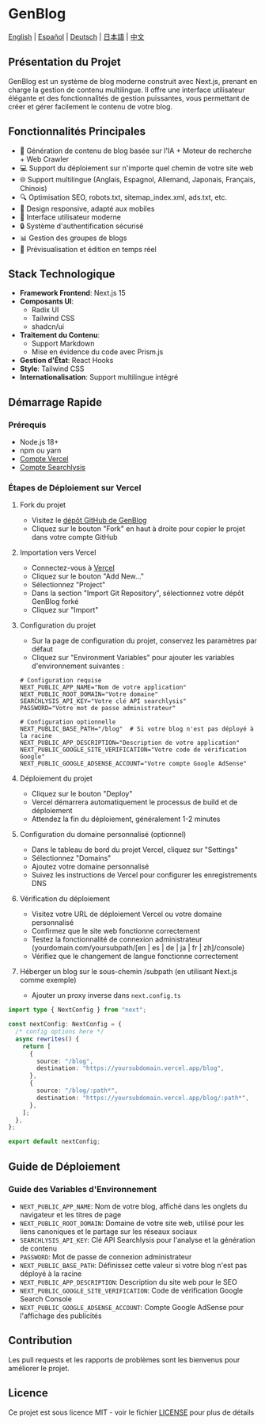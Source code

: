 # GenBlog

[English](../README.md) | [Español](README-es.md) | [Deutsch](README-de.md) | [日本語](README-ja.md) | [中文](README-zh.md)

## Présentation du Projet

GenBlog est un système de blog moderne construit avec Next.js, prenant en charge la gestion de contenu multilingue. Il offre une interface utilisateur élégante et des fonctionnalités de gestion puissantes, vous permettant de créer et gérer facilement le contenu de votre blog.

## Fonctionnalités Principales

- 📝 Génération de contenu de blog basée sur l'IA + Moteur de recherche + Web Crawler
- 💻 Support du déploiement sur n'importe quel chemin de votre site web
- 🌐 Support multilingue (Anglais, Espagnol, Allemand, Japonais, Français, Chinois)
- 🔍 Optimisation SEO, robots.txt, sitemap_index.xml, ads.txt, etc.
- 📱 Design responsive, adapté aux mobiles
- 🎨 Interface utilisateur moderne
- 🔒 Système d'authentification sécurisé
- 📊 Gestion des groupes de blogs
- 🔄 Prévisualisation et édition en temps réel

## Stack Technologique

- **Framework Frontend**: Next.js 15
- **Composants UI**:
  - Radix UI
  - Tailwind CSS
  - shadcn/ui
- **Traitement du Contenu**:
  - Support Markdown
  - Mise en évidence du code avec Prism.js
- **Gestion d'État**: React Hooks
- **Style**: Tailwind CSS
- **Internationalisation**: Support multilingue intégré

## Démarrage Rapide

### Prérequis

- Node.js 18+
- npm ou yarn
- [Compte Vercel](https://vercel.com)
- [Compte Searchlysis](https://searchlysis.com)

### Étapes de Déploiement sur Vercel

1. Fork du projet

   - Visitez le [dépôt GitHub de GenBlog](https://github.com/nohsueh/genblog)
   - Cliquez sur le bouton "Fork" en haut à droite pour copier le projet dans votre compte GitHub

2. Importation vers Vercel

   - Connectez-vous à [Vercel](https://vercel.com)
   - Cliquez sur le bouton "Add New..."
   - Sélectionnez "Project"
   - Dans la section "Import Git Repository", sélectionnez votre dépôt GenBlog forké
   - Cliquez sur "Import"

3. Configuration du projet

   - Sur la page de configuration du projet, conservez les paramètres par défaut
   - Cliquez sur "Environment Variables" pour ajouter les variables d'environnement suivantes :

   ```env
   # Configuration requise
   NEXT_PUBLIC_APP_NAME="Nom de votre application"
   NEXT_PUBLIC_ROOT_DOMAIN="Votre domaine"
   SEARCHLYSIS_API_KEY="Votre clé API searchlysis"
   PASSWORD="Votre mot de passe administrateur"

   # Configuration optionnelle
   NEXT_PUBLIC_BASE_PATH="/blog"  # Si votre blog n'est pas déployé à la racine
   NEXT_PUBLIC_APP_DESCRIPTION="Description de votre application"
   NEXT_PUBLIC_GOOGLE_SITE_VERIFICATION="Votre code de vérification Google"
   NEXT_PUBLIC_GOOGLE_ADSENSE_ACCOUNT="Votre compte Google AdSense"
   ```

4. Déploiement du projet

   - Cliquez sur le bouton "Deploy"
   - Vercel démarrera automatiquement le processus de build et de déploiement
   - Attendez la fin du déploiement, généralement 1-2 minutes

5. Configuration du domaine personnalisé (optionnel)

   - Dans le tableau de bord du projet Vercel, cliquez sur "Settings"
   - Sélectionnez "Domains"
   - Ajoutez votre domaine personnalisé
   - Suivez les instructions de Vercel pour configurer les enregistrements DNS

6. Vérification du déploiement

   - Visitez votre URL de déploiement Vercel ou votre domaine personnalisé
   - Confirmez que le site web fonctionne correctement
   - Testez la fonctionnalité de connexion administrateur (yourdomain.com/yoursubpath/[en | es | de | ja | fr | zh]/console)
   - Vérifiez que le changement de langue fonctionne correctement

7. Héberger un blog sur le sous-chemin /subpath (en utilisant Next.js comme exemple)
   - Ajouter un proxy inverse dans `next.config.ts`

```ts next.config.ts
import type { NextConfig } from "next";

const nextConfig: NextConfig = {
  /* config options here */
  async rewrites() {
    return [
      {
        source: "/blog",
        destination: "https://yoursubdomain.vercel.app/blog",
      },
      {
        source: "/blog/:path*",
        destination: "https://yoursubdomain.vercel.app/blog/:path*",
      },
    ];
  },
};

export default nextConfig;
```

## Guide de Déploiement

### Guide des Variables d'Environnement

- `NEXT_PUBLIC_APP_NAME`: Nom de votre blog, affiché dans les onglets du navigateur et les titres de page
- `NEXT_PUBLIC_ROOT_DOMAIN`: Domaine de votre site web, utilisé pour les liens canoniques et le partage sur les réseaux sociaux
- `SEARCHLYSIS_API_KEY`: Clé API Searchlysis pour l'analyse et la génération de contenu
- `PASSWORD`: Mot de passe de connexion administrateur
- `NEXT_PUBLIC_BASE_PATH`: Définissez cette valeur si votre blog n'est pas déployé à la racine
- `NEXT_PUBLIC_APP_DESCRIPTION`: Description du site web pour le SEO
- `NEXT_PUBLIC_GOOGLE_SITE_VERIFICATION`: Code de vérification Google Search Console
- `NEXT_PUBLIC_GOOGLE_ADSENSE_ACCOUNT`: Compte Google AdSense pour l'affichage des publicités

## Contribution

Les pull requests et les rapports de problèmes sont les bienvenus pour améliorer le projet.

## Licence

Ce projet est sous licence MIT - voir le fichier [LICENSE](../LICENSE) pour plus de détails
